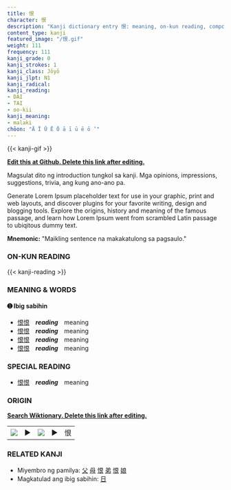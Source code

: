 ```yaml
---
title: 恨
character: 恨
description: "Kanji dictionary entry 恨: meaning, on-kun reading, compounds, origin, related kanji"
content_type: kanji
featured_image: "/恨.gif"
weight: 111
frequency: 111
kanji_grade: 0
kanji_strokes: 1
kanji_class: Jōyō
kanji_jlpt: N1
kanji_radical: 
kanji_reading: 
- DAI
- TAI
- oo-kii
kanji_meaning:
- malaki
chōon: "Ā Ī Ū Ē Ō ā ī ū ē ō ’"
---
```

[//]: # (Don't edit the line below. Kanji animated GIF code is automatically generated.)
{{< kanji-gif >}}

[//]: # (Edit below this line.)

**[Edit this at Github. Delete this link after editing.](https://github.com/tim0g/tim/tree/main/content/kanji/恨/index.md)**

Magsulat dito ng introduction tungkol sa kanji. Mga opinions, impressions, suggestions, trivia, ang kung ano-ano pa.

Generate Lorem Ipsum placeholder text for use in your graphic, print and web layouts, and discover plugins for your favorite writing, design and blogging tools. Explore the origins, history and meaning of the famous passage, and learn how Lorem Ipsum went from scrambled Latin passage to ubiqitous dummy text.
 
**Mnemonic:** "Maikling sentence na makakatulong sa pagsaulo."

### ON-KUN READING

[//]: # (Don't edit the line below. ON-KUN READING code is automatically generated.)
{{< kanji-reading >}}

### MEANING & WORDS

#### ➊ **Ibig sabihin**
  - [恨](../恨)[恨](../恨)　***reading***　meaning
  - [恨](../恨)[恨](../恨)　***reading***　meaning
  - [恨](../恨)[恨](../恨)　***reading***　meaning
  - [恨](../恨)[恨](../恨)　***reading***　meaning

### SPECIAL READING
  - [恨](../恨)[恨](../恨)　***reading***　meaning

### ORIGIN

**[Search Wiktionary. Delete this link after editing.](https://wiktionary.org/wiki/恨)**
<table class="kanji-table"><tr><td>
<img src="60px-恨-bronze.svg.png">
</td><td>▶</td><td>
<img src="60px-恨-oracle.svg.png">
</td><td>▶</td>
<td class="kanji-origin">恨</td>
</tr></table>

### RELATED KANJI
- Miyembro ng pamilya: [父](../父) [母](../母) [恨](../恨) [弟](../弟) [恨](../恨) [娘](../娘)
- Magkatulad ang ibig sabihin: [日](../日)
